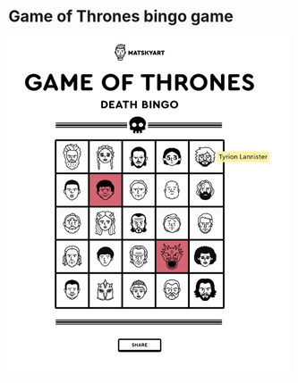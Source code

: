 # Game of Thrones bingo game

![Alt text](resources/about.jpg?raw=true "Game of Thrones bingo game")
